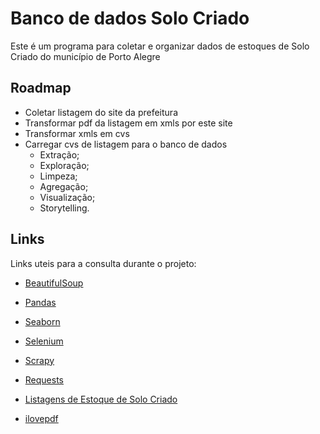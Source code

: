 # Banco de dados Solo Criado

 Este é um programa para coletar e organizar dados de estoques de Solo Criado do município de Porto Alegre

## Roadmap

* Coletar listagem do site da prefeitura
* Transformar pdf da listagem em xmls por este site
* Transformar xmls em cvs
* Carregar cvs de listagem para o banco de dados
  * Extração;
  * Exploração;
  * Limpeza;
  * Agregação;
  * Visualização;
  * Storytelling.

## Links

Links uteis para a consulta durante o projeto:

* [BeautifulSoup](https://www.crummy.com/software/BeautifulSoup/bs4/doc/)
* [Pandas](https://pandas.pydata.org/pandas-docs/stable/pandas.pdf)
* [Seaborn](https://seaborn.pydata.org/#)
* [Selenium](https://selenium-python.readthedocs.io/)
* [Scrapy](https://docs.scrapy.org/en/latest/)
* [Requests](https://docs.python-requests.org/en/latest/)

* [Listagens de Estoque de Solo Criado](http://www2.portoalegre.rs.gov.br/edificapoa/default.php?p_secao=1445)
* [ilovepdf](https://www.ilovepdf.com/pt)
